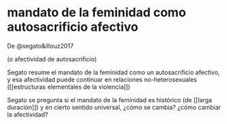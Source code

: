 # mandato de la feminidad como autosacrificio afectivo
De @segato&illouz2017

(o afectividad de autosacrificio)

Segato resume el mandato de la feminidad como un autosacrificio afectivo, y esa afectividad puede continuar en relaciones no-heterosexuales ([[estructuras elementales de la violencia]])

Segato se pregunta si el mandato de la feminidad es histórico (de [[larga duración]]) y en cierto sentido universal, ¿cómo se cambia? ¿cómo cambiar la afectividad?
